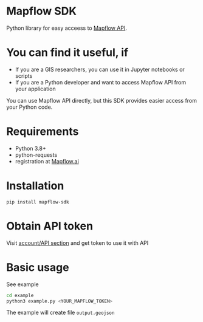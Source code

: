 # Mapflow SDK

Python library for easy acceess to [Mapflow API](https://docs.mapflow.ai/api/mapflow_api.html).

# You can find it useful, if
- If you are a GIS researchers, you can use it in Jupyter notebooks or scripts
- If you are a Python developer and want to access Mapflow API from your application

You can use Mapflow API directly, but this SDK provides easier access from your Python code.

# Requirements

- Python 3.8+
- python-requests
- registration at [Mapflow.ai](https://mapflow.ai)

# Installation

`pip install mapflow-sdk`

# Obtain API token
 Visit [account/API section](https://dev.mapflow.ai/account/api) and get token to use it with API
 
# Basic usage
See example
```bash
cd example
python3 example.py <YOUR_MAPFLOW_TOKEN>
```

The example will create file `output.geojson`
